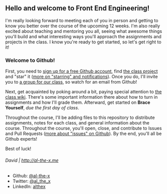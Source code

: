 ## Hello and welcome to Front End Engineering!

I'm really looking forward to meeting each of you in person and getting to know you better over the course of the upcoming 12 weeks. I'm also really excited about teaching and mentoring you all, seeing what awesome things you'll build and what interesting ways you'll approach the assignments and projects in the class. I know you're ready to get started, so let's get right to it!

### Welcome to Github!

First, you need to [sign up for a free Github account](http://github.com/signup), find [the class project](https://github.com/TheIronYard--Orlando/2015--SUMMER--FEE) and "star" it ([more on "starring" and notifications](https://help.github.com/articles/about-stars)). Once you do, I'll invite you to [a group for our class](https://github.com/orgs/TheIronYard--Orlando/teams/2015-summer-fee), so watch for an email from Github!

Next, get acquainted by poking around a bit, paying special attention to [the class wiki](https://github.com/TheIronYard--Orlando/2015--SUMMER--FEE/wiki). There's some important information there about how to turn in assignments and how I'll grade them. Afterward, get started on **Brace Yourself**, _due the first day of class_.

Throughout the course, I'll be adding files to this repository to distribute assignments, notes for each class, and general information about the course. Throughout the course, you'll open, close, and contribute to Issues and Pull Requests ([more about "issues" on Github](https://help.github.com/articles/about-issues)).  By the end, you'll all be Github experts!

Best of luck!

###### David | http://al-the-x.me

* Github: [@al-the-x](https://github.com/al-the-x)
* Twitter: [@al_the_x](https://twitter.com/al_the_x)
* LinkedIn: [althex](https://linkedin.com/in/althex)

